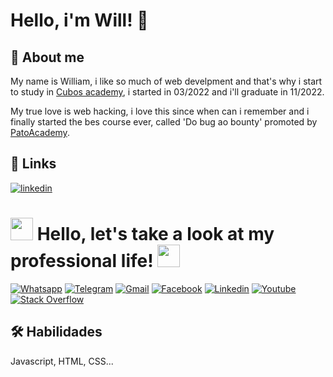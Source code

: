 
# Hello, i'm Will! 👋


## 🚀 About me
My name is William, i like so much of web develpment and that's why i start to study in [Cubos academy](https://cubos.academy), i started in 03/2022 and i'll graduate in 11/2022.

My true love is web hacking, i love this since when can i remember and i finally started the bes course ever, called 'Do bug ao bounty' promoted by [PatoAcademy](https://pato.academy).

## 🔗 Links
[![linkedin](https://img.shields.io/badge/linkedin-0A66C2?style=for-the-badge&logo=linkedin&logoColor=white)](https://www.linkedin.com/in/william-krisley/)

<h1> <img src="https://www.publicdomainpictures.net/pictures/100000/velka/snake-silhouette.jpg" width="36px">  Hello, let's take a look at my professional life!  <img src="https://www.publicdomainpictures.net/pictures/100000/velka/snake-silhouette.jpg" width="36px"> </h1>

<a href="http://api.whatsapp.com/send?1=pt_BR&phone=5531985680927" target="_blank"><img alt="Whatsapp" src="https://img.shields.io/badge/WhatsApp-25D366?style=for-the-badge&logo=whatsapp&logoColor=white" /></a> <a href="https://t.me/willKrisley" target="_blank"><img alt="Telegram" src="https://img.shields.io/badge/Telegram-2CA5E0?style=for-the-badge&logo=telegram&logoColor=white" /></a> <a href="https://mail.google.com/mail/u/duda123hotmail@gmail.com" target="_blank"><img alt="Gmail" src="https://img.shields.io/badge/Gmail-D14836?style=for-the-badge&logo=gmail&logoColor=white" /></a> <a href="https://web.facebook.com/Duda.Furtado.365" target="_blank"><img alt="Facebook" src="https://img.shields.io/badge/Facebook-1877F2?style=for-the-badge&logo=facebook&logoColor=white" /></a>
<a href="https://www.linkedin.com/in/mariaeduardafurtado/" target="_blank"><img alt="Linkedin" src="https://img.shields.io/badge/LinkedIn-0077B5?style=for-the-badge&logo=linkedin&logoColor=white" /></a> <a href="" target="_blank"><img alt="Youtube" src="https://img.shields.io/badge/YouTube-FF0000?style=for-the-badge&logo=youtube&logoColor=white" /></a> <a href="" target="_blank"><img alt="Stack Overflow" src="https://img.shields.io/badge/Stack_Overflow-FE7A16?style=for-the-badge&logo=stack-overflow&logoColor=white" /></a> 

## 🛠 Habilidades
Javascript, HTML, CSS...

